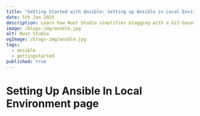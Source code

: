 ```yaml
---
title: "Getting Started with Ansible: Setting up Ansible in Local Environment"
date: 5th Jan 2025
description: Learn how Nuxt Studio simplifies blogging with a Git-based CMS
image: /blogs-img/ansble.jpg
alt: Nuxt Studio
ogImage: /blogs-img/ansble.jpg
tags:
  - ansible
  - gettingstarted
published: true
---
```


# Setting Up Ansible In Local Environment page
